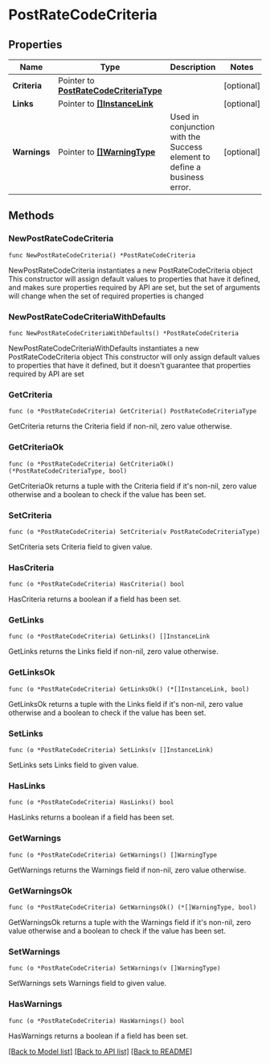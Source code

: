 # PostRateCodeCriteria

## Properties

Name | Type | Description | Notes
------------ | ------------- | ------------- | -------------
**Criteria** | Pointer to [**PostRateCodeCriteriaType**](PostRateCodeCriteriaType.md) |  | [optional] 
**Links** | Pointer to [**[]InstanceLink**](InstanceLink.md) |  | [optional] 
**Warnings** | Pointer to [**[]WarningType**](WarningType.md) | Used in conjunction with the Success element to define a business error. | [optional] 

## Methods

### NewPostRateCodeCriteria

`func NewPostRateCodeCriteria() *PostRateCodeCriteria`

NewPostRateCodeCriteria instantiates a new PostRateCodeCriteria object
This constructor will assign default values to properties that have it defined,
and makes sure properties required by API are set, but the set of arguments
will change when the set of required properties is changed

### NewPostRateCodeCriteriaWithDefaults

`func NewPostRateCodeCriteriaWithDefaults() *PostRateCodeCriteria`

NewPostRateCodeCriteriaWithDefaults instantiates a new PostRateCodeCriteria object
This constructor will only assign default values to properties that have it defined,
but it doesn't guarantee that properties required by API are set

### GetCriteria

`func (o *PostRateCodeCriteria) GetCriteria() PostRateCodeCriteriaType`

GetCriteria returns the Criteria field if non-nil, zero value otherwise.

### GetCriteriaOk

`func (o *PostRateCodeCriteria) GetCriteriaOk() (*PostRateCodeCriteriaType, bool)`

GetCriteriaOk returns a tuple with the Criteria field if it's non-nil, zero value otherwise
and a boolean to check if the value has been set.

### SetCriteria

`func (o *PostRateCodeCriteria) SetCriteria(v PostRateCodeCriteriaType)`

SetCriteria sets Criteria field to given value.

### HasCriteria

`func (o *PostRateCodeCriteria) HasCriteria() bool`

HasCriteria returns a boolean if a field has been set.

### GetLinks

`func (o *PostRateCodeCriteria) GetLinks() []InstanceLink`

GetLinks returns the Links field if non-nil, zero value otherwise.

### GetLinksOk

`func (o *PostRateCodeCriteria) GetLinksOk() (*[]InstanceLink, bool)`

GetLinksOk returns a tuple with the Links field if it's non-nil, zero value otherwise
and a boolean to check if the value has been set.

### SetLinks

`func (o *PostRateCodeCriteria) SetLinks(v []InstanceLink)`

SetLinks sets Links field to given value.

### HasLinks

`func (o *PostRateCodeCriteria) HasLinks() bool`

HasLinks returns a boolean if a field has been set.

### GetWarnings

`func (o *PostRateCodeCriteria) GetWarnings() []WarningType`

GetWarnings returns the Warnings field if non-nil, zero value otherwise.

### GetWarningsOk

`func (o *PostRateCodeCriteria) GetWarningsOk() (*[]WarningType, bool)`

GetWarningsOk returns a tuple with the Warnings field if it's non-nil, zero value otherwise
and a boolean to check if the value has been set.

### SetWarnings

`func (o *PostRateCodeCriteria) SetWarnings(v []WarningType)`

SetWarnings sets Warnings field to given value.

### HasWarnings

`func (o *PostRateCodeCriteria) HasWarnings() bool`

HasWarnings returns a boolean if a field has been set.


[[Back to Model list]](../README.md#documentation-for-models) [[Back to API list]](../README.md#documentation-for-api-endpoints) [[Back to README]](../README.md)


